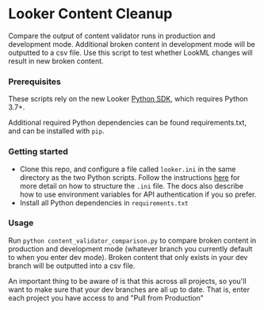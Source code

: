 # Looker Content Cleanup

Compare the output of content validator runs in production and development mode. Additional broken content in development mode will be outputted to a csv file. Use this script to test whether LookML changes will result in new broken content.

### Prerequisites

These scripts rely on the new Looker [Python SDK](https://github.com/looker-open-source/sdk-codegen/tree/master/python), which requires Python 3.7+.

Additional required Python dependencies can be found requirements.txt, and can be installed with `pip`.

### Getting started

* Clone this repo, and configure a file called `looker.ini` in the same directory as the two Python scripts. Follow the instructions [here](https://github.com/looker-open-source/sdk-codegen/tree/master/python#configuring-the-sdk) for more detail on how to structure the `.ini` file. The docs also describe how to use environment variables for API authentication if you so prefer.
* Install all Python dependencies in `requirements.txt`

### Usage

Run `python content_validator_comparison.py` to compare broken content in production and development mode (whatever branch you currently default to when you enter dev mode). Broken content that only exists in your dev branch will be outputted into a csv file.

An important thing to be aware of is that this across all projects, so you'll want to make sure that your dev branches are all up to date. That is, enter each project you have access to and "Pull from Production"

